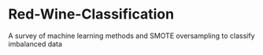 # Red-Wine-Classification
A survey of machine learning methods and SMOTE oversampling to classify imbalanced data
